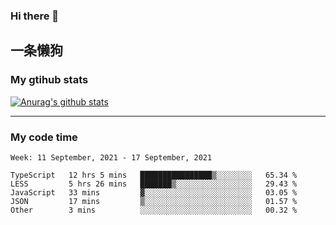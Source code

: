 ### Hi there 👋

## 一条懒狗
<!--
**kiss-me-quickly/kiss-me-quickly** is a ✨ _special_ ✨ repository because its `README.md` (this file) appears on your GitHub profile.

Here are some ideas to get you started:

- 🔭 I’m currently working on ...
- 🌱 I’m currently learning ...
- 👯 I’m looking to collaborate on ...
- 🤔 I’m looking for help with ...
- 💬 Ask me about ...
- 📫 How to reach me: ...
- 😄 Pronouns: ...
- ⚡ Fun fact: ...
-->


### My gtihub stats

[![Anurag's github stats](https://github-readme-stats.vercel.app/api?username=kiss-me-quickly)](https://github.com/anuraghazra/github-readme-stats)

***

### My code time

<!--START_SECTION:waka-->
```text
Week: 11 September, 2021 - 17 September, 2021

TypeScript   12 hrs 5 mins   ████████████████▒░░░░░░░░   65.34 % 
LESS         5 hrs 26 mins   ███████▒░░░░░░░░░░░░░░░░░   29.43 % 
JavaScript   33 mins         ▓░░░░░░░░░░░░░░░░░░░░░░░░   03.05 % 
JSON         17 mins         ▒░░░░░░░░░░░░░░░░░░░░░░░░   01.57 % 
Other        3 mins          ░░░░░░░░░░░░░░░░░░░░░░░░░   00.32 % 
```
<!--END_SECTION:waka-->
